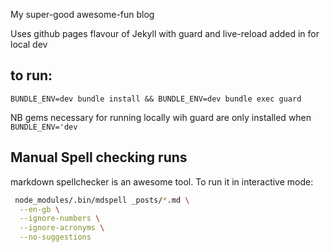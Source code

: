 My super-good awesome-fun blog

Uses github pages flavour of Jekyll with guard and live-reload added in for local dev

## to run:

`BUNDLE_ENV=dev bundle install && BUNDLE_ENV=dev bundle exec guard`

NB gems necessary for running locally wih guard are only installed when `BUNDLE_ENV='dev`

## Manual Spell checking runs

markdown spellchecker is an awesome tool. To run it in interactive mode:

```bash
 node_modules/.bin/mdspell _posts/*.md \
  --en-gb \
  --ignore-numbers \
  --ignore-acronyms \
  --no-suggestions
  ```